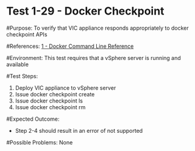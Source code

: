 Test 1-29 - Docker Checkpoint
=======

#Purpose:
To verify that VIC appliance responds appropriately to docker checkpoint APIs

#References:
[1 - Docker Command Line Reference](https://docs.docker.com/engine/reference/commandline/checkpoint/)

#Environment:
This test requires that a vSphere server is running and available

#Test Steps:
1. Deploy VIC appliance to vSphere server
2. Issue docker checkpoint create
3. Issue docker checkpoint ls
4. Issue docker checkpoint rm

#Expected Outcome:
* Step 2-4 should result in an error of not supported

#Possible Problems:
None